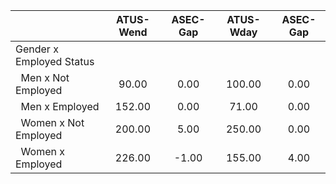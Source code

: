 
|                      |    ATUS-Wend |     ASEC-Gap |    ATUS-Wday |     ASEC-Gap |
| -------------------- | :----------: | :----------: | :----------: | :----------: |
| Gender x Employed Status |              |              |              |              |
| &nbsp;&nbsp;Men x Not Employed |        90.00 |         0.00 |       100.00 |         0.00 |
| &nbsp;&nbsp;Men x Employed |       152.00 |         0.00 |        71.00 |         0.00 |
| &nbsp;&nbsp;Women x Not Employed |       200.00 |         5.00 |       250.00 |         0.00 |
| &nbsp;&nbsp;Women x Employed |       226.00 |        -1.00 |       155.00 |         4.00 |

